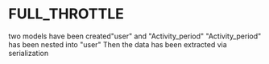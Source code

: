 # FULL_THROTTLE
two models have been created"user" and "Activity_period"
"Activity_period" has been nested into "user"
Then the data has been extracted via serialization
